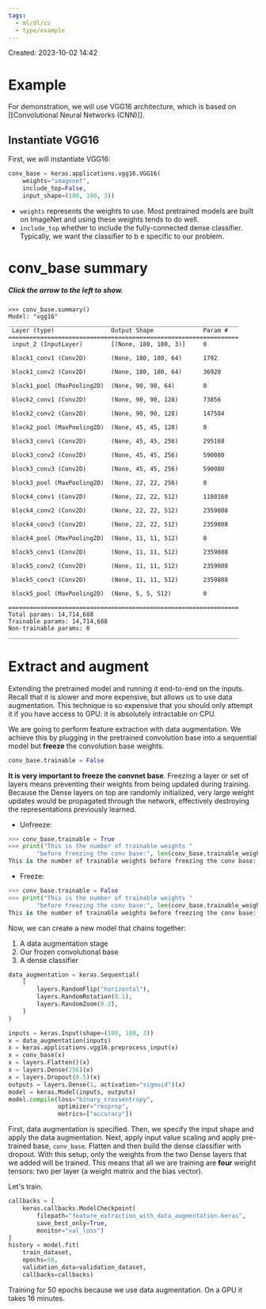 ```yaml
---
tags:
  - ml/dl/cv
  - type/example
---
```

Created: 2023-10-02 14:42
# Example
For demonstration, we will use VGG16 architecture, which is based on [[Convolutional Neural Networks (CNN)]].
## Instantiate VGG16
First, we will instantiate VGG16:
```python
conv_base = keras.applications.vgg16.VGG16(
    weights="imagenet",
    include_top=False,
    input_shape=(180, 180, 3))
```
- `weights` represents the weights to use. Most pretrained models are built on ImageNet and using these weights tends to do well.
- `include_top` whether to include the fully-connected dense classifier. Typically, we want the classifier to b e specific to our problem.

# conv_base summary
##### Click the arrow to the left to show.
```
>>> conv_base.summary()
Model: "vgg16"
_________________________________________________________________
 Layer (type)                Output Shape              Param #   
=================================================================
 input_2 (InputLayer)        [(None, 180, 180, 3)]     0         
                                                                 
 block1_conv1 (Conv2D)       (None, 180, 180, 64)      1792      
                                                                 
 block1_conv2 (Conv2D)       (None, 180, 180, 64)      36928     
                                                                 
 block1_pool (MaxPooling2D)  (None, 90, 90, 64)        0         
                                                                 
 block2_conv1 (Conv2D)       (None, 90, 90, 128)       73856     
                                                                 
 block2_conv2 (Conv2D)       (None, 90, 90, 128)       147584    
                                                                 
 block2_pool (MaxPooling2D)  (None, 45, 45, 128)       0         
                                                                 
 block3_conv1 (Conv2D)       (None, 45, 45, 256)       295168    
                                                                 
 block3_conv2 (Conv2D)       (None, 45, 45, 256)       590080    
                                                                 
 block3_conv3 (Conv2D)       (None, 45, 45, 256)       590080    
                                                                 
 block3_pool (MaxPooling2D)  (None, 22, 22, 256)       0         
                                                                 
 block4_conv1 (Conv2D)       (None, 22, 22, 512)       1180160   
                                                                 
 block4_conv2 (Conv2D)       (None, 22, 22, 512)       2359808   
                                                                 
 block4_conv3 (Conv2D)       (None, 22, 22, 512)       2359808   
                                                                 
 block4_pool (MaxPooling2D)  (None, 11, 11, 512)       0         
                                                                 
 block5_conv1 (Conv2D)       (None, 11, 11, 512)       2359808   
                                                                 
 block5_conv2 (Conv2D)       (None, 11, 11, 512)       2359808   
                                                                 
 block5_conv3 (Conv2D)       (None, 11, 11, 512)       2359808   
                                                                 
 block5_pool (MaxPooling2D)  (None, 5, 5, 512)         0         
                                                                 
=================================================================
Total params: 14,714,688
Trainable params: 14,714,688
Non-trainable params: 0
_________________________________________________________________
```

# Extract and augment

Extending the pretrained model and running it end-to-end on the inputs. Recall that it is slower and more expensive, but allows us to use data augmentation. This technique is so expensive that you should only attempt it if you have access to GPU: it is absolutely intractable on CPU. 

We are going to perform feature extraction with data augmentation. We achieve this by plugging in the pretrained convolution base into a sequential model but **freeze** the convolution base weights.
```python
conv_base.trainable = False
```
**It is very important to freeze the convnet base**. Freezing a layer or set of layers means preventing their weights from being updated during training. Because the Dense layers on top are randomly initialized, very large weight updates would be propagated through the network, effectively destroying the representations previously learned.
- Unfreeze:
```python
>>> conv_base.trainable = True
>>> print("This is the number of trainable weights "
        "before freezing the conv base:", len(conv_base.trainable_weights))
This is the number of trainable weights before freezing the conv base: 26
```
- Freeze:
```python
>>> conv_base.trainable = False
>>> print("This is the number of trainable weights "
        "before freezing the conv base:", len(conv_base.trainable_weights))
This is the number of trainable weights before freezing the conv base: 0
```
Now, we can create a new model that chains together:
1. A data augmentation stage
2. Our frozen convolutional base
3. A dense classifier
```python
data_augmentation = keras.Sequential(
    [
        layers.RandomFlip("horizontal"),
        layers.RandomRotation(0.1),
        layers.RandomZoom(0.2),
    ]
)

inputs = keras.Input(shape=(180, 180, 3))
x = data_augmentation(inputs)
x = keras.applications.vgg16.preprocess_input(x)
x = conv_base(x)
x = layers.Flatten()(x)
x = layers.Dense(256)(x)
x = layers.Dropout(0.5)(x)
outputs = layers.Dense(1, activation="sigmoid")(x)
model = keras.Model(inputs, outputs)
model.compile(loss="binary_crossentropy",
              optimizer="rmsprop",
              metrics=["accuracy"])
```
First, data augmentation is specified. Then, we specify the input shape and apply the data augmentation. Next, apply input value scaling and apply pre-trained base, `conv_base`. Flatten and then build the dense classifier with dropout. With this setup, only the weights from the two Dense layers that we added will be trained. This means that all we are training are **four** weight tensors: two per layer (a weight matrix and the bias vector).

Let's train.
```python
callbacks = [
    keras.callbacks.ModelCheckpoint(
        filepath="feature_extraction_with_data_augmentation.keras",
        save_best_only=True,
        monitor="val_loss")
]
history = model.fit(
    train_dataset,
    epochs=50,
    validation_data=validation_dataset,
    callbacks=callbacks)
```
Training for 50 epochs because we use data augmentation. On a GPU it takes 16 minutes.